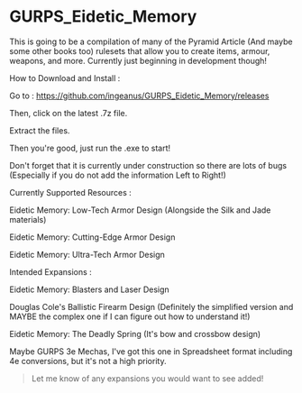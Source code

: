 # GURPS_Eidetic_Memory
This is going to be a compilation of many of the Pyramid Article (And maybe some other books too) rulesets that allow you to create items, armour, weapons, and more. Currently just beginning in development though!

How to Download and Install :

Go to : https://github.com/ingeanus/GURPS_Eidetic_Memory/releases

Then, click on the latest .7z file.

Extract the files.

Then you're good, just run the .exe to start!

Don't forget that it is currently under construction so there are lots of bugs (Especially if you do not add the information Left to Right!)

Currently Supported Resources : 

Eidetic Memory: Low-Tech Armor Design (Alongside the Silk and Jade materials)

Eidetic Memory: Cutting-Edge Armor Design 

Eidetic Memory: Ultra-Tech Armor Design

Intended Expansions :

Eidetic Memory: Blasters and Laser Design

Douglas Cole's Ballistic Firearm Design (Definitely the simplified version and MAYBE the complex one if I can figure out how to understand it!)

Eidetic Memory: The Deadly Spring (It's bow and crossbow design)

Maybe GURPS 3e Mechas, I've got this one in Spreadsheet format including 4e conversions, but it's not a high priority.

> Let me know of any expansions you would want to see added!
